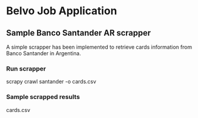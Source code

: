 # Belvo Job Application
## Sample Banco Santander AR scrapper

A simple scrapper has been implemented to retrieve cards information from Banco Santander in Argentina.

### Run scrapper
scrapy crawl santander -o cards.csv

### Sample scrapped results
cards.csv